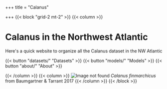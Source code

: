 +++
title = "Calanus"

+++
{{< block "grid-2 mt-2" >}}
{{< column >}}

# Calanus in the Northwest Atlantic

Here's a quick website to organize all the Calanus dataset in the NW Atlantic

{{< button "datasets/" "Datasets" >}} {{< button "models/" "Models" >}} {{< button "about/" "About" >}}

{{< /column >}}
{{< column >}}
![Image not found](/calanus_website/images/calanus.jpg)
*Calanus finmarchicus* from Baumgartner & Tarrant 2017 
{{< /column >}}
{{< /block >}}
